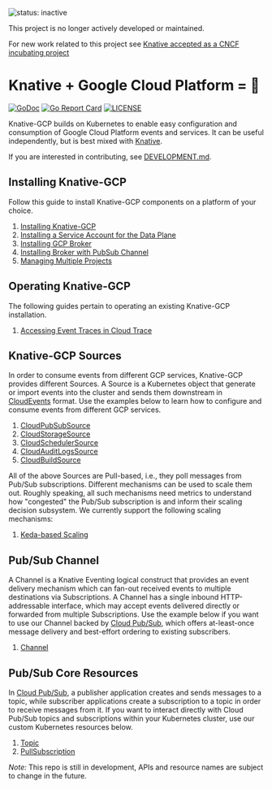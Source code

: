 ![status: inactive](https://img.shields.io/badge/status-inactive-red.svg)

This project is no longer actively developed or maintained.

For new work related to this project see [Knative accepted as a CNCF incubating project](https://www.cncf.io/blog/2022/03/02/knative-accepted-as-a-cncf-incubating-project/)

# Knative + Google Cloud Platform = 🚀

[![GoDoc](https://godoc.org/github.com/google/knative-gcp?status.svg)](https://godoc.org/github.com/google/knative-gcp)
[![Go Report Card](https://goreportcard.com/badge/google/knative-gcp)](https://goreportcard.com/report/google/knative-gcp)
[![LICENSE](https://img.shields.io/github/license/google/knative-gcp.svg)](https://github.com/google/knative-gcp/blob/main/LICENSE)

Knative-GCP builds on Kubernetes to enable easy configuration and consumption of
Google Cloud Platform events and services. It can be useful independently, but
is best mixed with [Knative](https://knative.dev).

If you are interested in contributing, see [DEVELOPMENT.md](./DEVELOPMENT.md).

## Installing Knative-GCP

Follow this guide to install Knative-GCP components on a platform of your
choice.

1. [Installing Knative-GCP](./docs/install/install-knative-gcp.md)
1. [Installing a Service Account for the Data Plane](./docs/install/dataplane-service-account.md)
1. [Installing GCP Broker](./docs/install/install-gcp-broker.md)
1. [Installing Broker with PubSub Channel](./docs/install/install-broker-with-pubsub-channel.md)
1. [Managing Multiple Projects](./docs/install/managing-multiple-projects.md)

## Operating Knative-GCP

The following guides pertain to operating an existing Knative-GCP installation.

1. [Accessing Event Traces in Cloud Trace](./docs/how-to/cloud-trace.md)

## Knative-GCP Sources

In order to consume events from different GCP services, Knative-GCP provides
different Sources. A Source is a Kubernetes object that generate or import
events into the cluster and sends them downstream in
[CloudEvents](https://cloudevents.io/) format. Use the examples below to learn
how to configure and consume events from different GCP services.

1. [CloudPubSubSource](./docs/examples/cloudpubsubsource/README.md)
1. [CloudStorageSource](./docs/examples/cloudstoragesource/README.md)
1. [CloudSchedulerSource](./docs/examples/cloudschedulersource/README.md)
1. [CloudAuditLogsSource](./docs/examples/cloudauditlogssource/README.md)
1. [CloudBuildSource](./docs/examples/cloudbuildsource/README.md)

All of the above Sources are Pull-based, i.e., they poll messages from Pub/Sub
subscriptions. Different mechanisms can be used to scale them out. Roughly
speaking, all such mechanisms need metrics to understand how "congested" the
Pub/Sub subscription is and inform their scaling decision subsystem. We
currently support the following scaling mechanisms:

1. [Keda-based Scaling](./docs/examples/keda/README.md)

## Pub/Sub Channel

A Channel is a Knative Eventing logical construct that provides an event
delivery mechanism which can fan-out received events to multiple destinations
via Subscriptions. A Channel has a single inbound HTTP-addressable interface,
which may accept events delivered directly or forwarded from multiple
Subscriptions. Use the example below if you want to use our Channel backed by
[Cloud Pub/Sub](https://cloud.google.com/pubsub/docs/overview), which offers
at-least-once message delivery and best-effort ordering to existing subscribers.

1. [Channel](./docs/examples/channel/README.md)

## Pub/Sub Core Resources

In [Cloud Pub/Sub](https://cloud.google.com/pubsub/docs/overview), a publisher
application creates and sends messages to a topic, while subscriber applications
create a subscription to a topic in order to receive messages from it. If you
want to interact directly with Cloud Pub/Sub topics and subscriptions within
your Kubernetes cluster, use our custom Kubernetes resources below.

1. [Topic](./docs/examples/topic/README.md)
1. [PullSubscription](./docs/examples/pullsubscription/README.md)

_Note:_ This repo is still in development, APIs and resource names are subject
to change in the future.
